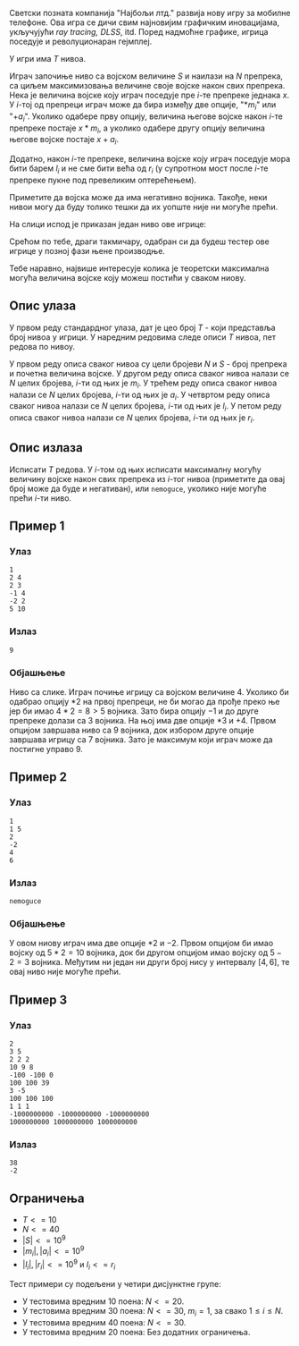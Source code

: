 ﻿
Светски позната компанија "Најбољи лтд." развија нову игру за мобилне телефоне. Ова игра се дичи свим најновијим графичким иновацијама, укључујући *ray tracing, DLSS*, itd. Поред надмоћне графике, игрица поседује и револуционаран гејмплеј.

У игри има $T$ нивоа. 

Играч започиње ниво са војском величине $S$ и наилази на $N$ препрека, са циљем максимизовања величине своје војске након свих препрека. Нека је величина војске коју играч поседује пре $i$-те препреке једнака $x$. У $i$-тој од препреци играч може да бира између две опције, "*$m_i$" или "+$a_i$". Уколико одабере прву опцију, величина његове војске након $i$-те препреке постаје $x*m_i$, а уколико одабере другу опцију величина његове војске постаје $x+a_i$.

Додатно, након $i$-те препреке, величина војске коју играч поседује мора бити барем $l_i$ и не сме бити већа од $r_i$ (у супротном мост после $i$-те препреке пукне под превеликим оптерећењем).

Приметите да војска може да има негативно војника. Такође, неки нивои могу да буду толико тешки да их уопште није ни могуће прећи. 

На слици испод је приказан један ниво ове игрице:


Срећом по тебе, драги такмичару, одабран си да будеш тестер ове игрице у позној фази њене производње. 

Тебе наравно, највише интересује колика је теоретски максимална могућа величина војске коју можеш постићи у сваком ниову.

## Опис улаза

У првом реду стандардног улаза, дат је цео број $T$ - који представља број нивоа у игрици. У наредним редовима следе описи $T$ нивоа, пет редова по нивоу.

У првом реду описа сваког нивоа су цели бројеви $N$ и $S$ - број препрека и почетна величина војске.
У другом реду описа сваког нивоа налази се $N$ целих бројева, $i$-ти од њих је $m_i$. 
У трећем реду описа сваког нивоа налази се $N$ целих бројева, $i$-ти од њих је $a_i$.
У четвртом реду описа сваког нивоа налази се $N$ целих бројева, $i$-ти од њих је $l_i$.
У петом реду описа сваког нивоа налази се $N$ целих бројева, $i$-ти од њих је $r_i$.

## Опис излаза
Исписати $T$ редова. У $i$-том од њих исписати максималну могућу величину војске након свих препрека из $i$-тог нивоа (приметите да овај број може да буде и негативан), или `nemoguce`, уколико није могуће прећи $i$-ти ниво. 

## Пример 1

### Улаз

```
1
2 4
2 3
-1 4
-2 2
5 10
```

### Излаз

```
9
```
### Објашњење

Ниво са слике. Играч почиње игрицу са војском величине $4$. Уколико би одабрао опцију $*2$ на првој препреци, не би могао да прође преко ње јер би имао $4*2=8>5$ војника. Зато бира опцију $-1$ и до друге препреке долази са $3$ војника. На њој има две опције $*3$ и $+4$. Првом опцијом завршава ниво са $9$ војника, док избором друге опције завршава игрицу са $7$ војника. Зато је максимум који играч може да постигне управо $9$.

## Пример 2

### Улаз

```
1
1 5
2
-2
4
6
```

### Излаз

```
nemoguce
```
### Објашњење

У овом ниову играч има две опције $*2$ и $-2$. Првом опцијом би имао војску од $5*2=10$ војника, док би другом опцијом имао војску од $5-2=3$ војника. Међутим ни један ни други број нису у интервалу $[4,6]$, те овај ниво није могуће прећи.

## Пример 3

### Улаз

```
2
3 5
2 2 2
10 9 8
-100 -100 0
100 100 39
3 -5
100 100 100
1 1 1
-1000000000 -1000000000 -1000000000
1000000000 1000000000 1000000000
```

### Излаз

```
38
-2
```




## Ограничења
* $T <= 10$
* $N <= 40$
* $|S| <= 10^9$
* $|m_i|, |a_i| <= 10^9$
* $|l_i|,|r_i| <= 10^9$ и $l_i <= r_i$

Тест примери су подељени у четири дисјунктне групе:

* У тестовима вредним 10 поена: $N <= 20$.
* У тестовима вредним 30 поена: $N <= 30$, $m_i = 1$, за свако $1 \leq i \leq N$.
* У тестовима вредним 40 поена: $N <= 30$.
* У тестовима вредним 20 поена: Без додатних ограничења.
